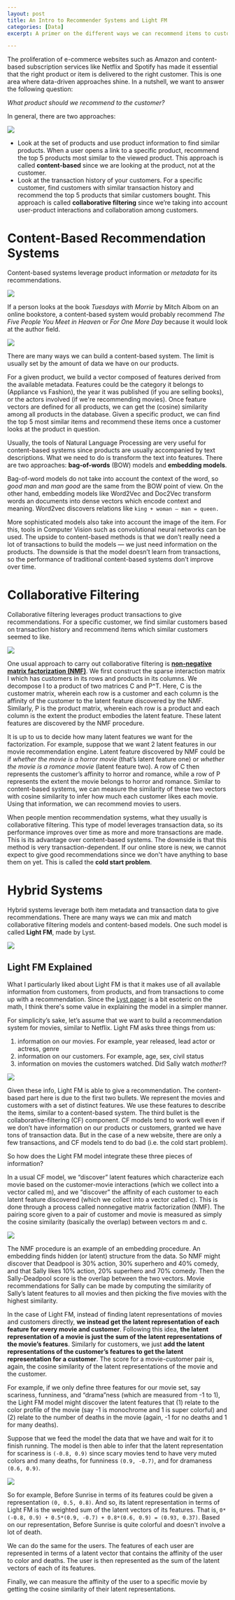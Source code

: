 ```yaml
---
layout: post
title: An Intro to Recommender Systems and Light FM
categories: [Data]
excerpt: A primer on the different ways we can recommend items to customers. Content-based methods, collaborative filtering, hybrid methods - all included. I also discuss Light FM, a particularly cool hybrid method, that shines in cold start problems.

---
```

The proliferation of e-commerce websites such as Amazon and content-based subscription services like Netflix and Spotify has made it essential that the right product or item is delivered to the right customer. This is one area where data-driven approaches shine. In a nutshell, we want to answer the following question: 

*What product should we recommend to the customer?*

In general, there are two approaches:

![](/images/20180523/01.png)

* Look at the set of products and use product information to find similar products. When a user opens a link to a specific product, recommend the top 5 products most similar to the viewed product. This approach is called **content-based** since we are looking at the product, not at the customer.
* Look at the transaction history of your customers. For a specific customer, find customers with similar transaction history and recommend the top 5 products that similar customers bought. This approach is called **collaborative filtering** since we’re taking into account user-product interactions and collaboration among customers.

# Content-Based Recommendation Systems
Content-based systems leverage product information or *metadata* for its recommendations. 

![](https://miro.medium.com/max/828/1*1b-yMSGZ1HfxvHiJCiPV7Q.png)

If a person looks at the book *Tuesdays with Morrie* by Mitch Albom on an online bookstore, a content-based system would probably recommend *The Five People You Meet in Heaven* or *For One More Day* because it would look at the author field.

![](https://www.gannett-cdn.com/-mm-/e7ee9feecf661479da86be7de624256db61c4fcd/c=0-130-548-440/local/-/media/2017/03/24/DetroitFreePress/DetroitFreePress/636259572201185978-Tuesdays-with-Morrie-final.jpg?width=1600&height=800&fit=crop)

There are many ways we can build a content-based system. The limit is usually set by the amount of data we have on our products. 

For a given product, we build a vector composed of features derived from the available metadata. Features could be the category it belongs to (Appliance vs Fashion), the year it was published (if you are selling books), or the actors involved (if we're recommending movies). Once feature vectors are defined for all products, we can get the (cosine) similarity among all products in the database. Given a specific product, we can find the top 5 most similar items and recommend these items once a customer looks at the product in question.

Usually, the tools of Natural Language Processing are very useful for content-based systems since products are usually accompanied by text descriptions. What we need to do is transform the text into features. There are two approaches: **bag-of-words** (BOW) models and **embedding models**.
 
Bag-of-word models do not take into account the context of the word, so *good man* and *man good* are the same from the BOW point of view. On the other hand, embedding models like Word2Vec and Doc2Vec transform words an documents into dense vectors which encode context and meaning. Word2vec discovers relations like `king + woman — man = queen.`

More sophisticated models also take into account the image of the item. For this, tools in Computer Vision such as convolutional neural networks can be used. The upside to content-based methods is that we don’t really need a lot of transactions to build the models — we just need information on the products. The downside is that the model doesn’t learn from transactions, so the performance of traditional content-based systems don’t improve over time.

# Collaborative Filtering
Collaborative filtering leverages product transactions to give recommendations. For a specific customer, we find similar customers based on transaction history and recommend items which similar customers seemed to like.

![](https://miro.medium.com/max/2656/1*6_NlX6CJYhtxzRM-t6ywkQ.png)

One usual approach to carry out collaborative filtering is [**non-negative matrix factorization (NMF)**](https://en.wikipedia.org/wiki/Non-negative_matrix_factorization). We first construct the sparse interaction matrix I which has customers in its rows and products in its columns. We decompose I to a product of two matrices C and P^T. Here, C is the customer matrix, wherein each row is a customer and each column is the affinity of the customer to the latent feature discovered by the NMF. Similarly, P is the product matrix, wherein each row is a product and each column is the extent the product embodies the latent feature. These latent features are discovered by the NMF procedure.

It is up to us to decide how many latent features we want for the factorization. For example, suppose that we want 2 latent features in our movie recommendation engine. Latent feature discovered by NMF could be if *whether the movie is a horror movie* (that’s latent feature one) or *whether the movie is a romance movie* (latent feature two). A row of C then represents the customer’s affinity to horror and romance, while a row of P represents the extent the movie belongs to horror and romance. Similar to content-based systems, we can measure the similarity of these two vectors with cosine similarity to infer how much each customer likes each movie. Using that information, we can recommend movies to users.

When people mention recommendation systems, what they usually is collaborative filtering. This type of model leverages transaction data, so its performance improves over time as more and more transactions are made. This is its advantage over content-based systems. The downside is that this method is very transaction-dependent. If our online store is new, we cannot expect to give good recommendations since we don't have anything to base them on yet. This is called the **cold start problem**.

# Hybrid Systems
Hybrid systems leverage both item metadata and transaction data to give recommendations. There are many ways we can mix and match collaborative filtering models and content-based models. One such model is called **Light FM**, made by Lyst.

![](/images/20180523/02.png)

## Light FM Explained
What I particularly liked about Light FM is that it makes use of all available information from customers, from products, and from transactions to come up with a recommendation. Since the [Lyst paper](https://arxiv.org/abs/1507.08439) is a bit esoteric on the math, I think there's some value in explaining the model in a simpler manner.

For simplicity’s sake, let’s assume that we want to build a recommendation system for movies, similar to Netflix. Light FM asks three things from us:
1. information on our movies. For example, year released, lead actor or actress, genre
2. information on our customers. For example, age, sex, civil status
3. information on movies the customers watched. Did Sally watch *mother!*?

![](/images/20180523/03.jpeg)

Given these info, Light FM is able to give a recommendation. The content-based part here is due to the first two bullets. We represent the movies and customers with a set of distinct features. We use these features to describe the items, similar to a content-based system. The third bullet is the collaborative-filtering (CF) component. CF models tend to work well even if we don’t have information on our products or customers, granted we have tons of transaction data. But in the case of a new website, there are only a few transactions, and CF models tend to do bad (i.e. the cold start problem).

So how does the Light FM model integrate these three pieces of information?

In a usual CF model, we “discover” latent features which characterize each movie based on the customer-movie interactions (which we collect into a vector called m), and we “discover” the affinity of each customer to each latent feature discovered (which we collect into a vector called c). This is done through a process called nonnegative matrix factorization (NMF). The pairing score given to a pair of customer and movie is measured as simply the cosine similarity (basically the overlap) between vectors m and c.

![](/images/20180523/04.jpeg)

The NMF procedure is an example of an embedding procedure. An embedding finds hidden (or latent) structure from the data. So NMF might discover that Deadpool is 30% action, 30% superhero and 40% comedy, and that Sally likes 10% action, 20% superhero and 70% comedy. Then the Sally-Deadpool score is the overlap between the two vectors. Movie recommendations for Sally can be made by computing the similarity of Sally’s latent features to all movies and then picking the five movies with the highest similarity.

In the case of Light FM, instead of finding latent representations of movies and customers directly, **we instead get the latent representation of each feature for every movie and customer**. Following this idea, **the latent representation of a movie is just the sum of the latent representations of the movie’s features**. Similarly for customers, we just **add the latent representations of the customer’s features to get the latent representation for a customer**. The score for a movie-customer pair is, again, the cosine similarity of the latent representations of the movie and the customer.

For example, if we only define three features for our movie set, say scariness, funniness, and “drama”ness (which are measured from -1 to 1), the Light FM model might discover the latent features that (1) relate to the color profile of the movie (say -1 is monochrome and 1 is super colorful) and (2) relate to the number of deaths in the movie (again, -1 for no deaths and 1 for many deaths).

Suppose that we feed the model the data that we have and wait for it to finish running. The model is then able to infer that the latent representation for scariness is `(-0.8, 0.9)` since scary movies tend to have very muted colors and many deaths, for funniness `(0.9, -0.7)`, and for dramaness `(0.6, 0.9)`.

![](https://s26162.pcdn.co/wp-content/uploads/2019/03/linklater_before.jpeg)

So for example, Before Sunrise in terms of its features could be given a representation `(0, 0.5, 0.8)`. And so, its latent representation in terms of Light FM is the weighted sum of the latent vectors of its features. That is, `0*(-0.8, 0.9) + 0.5*(0.9, -0.7) + 0.8*(0.6, 0.9) = (0.93, 0.37)`. Based on our representation, Before Sunrise is quite colorful and doesn't involve a lot of death.

We can do the same for the users. The features of each user are represented in terms of a latent vector that contains the affinity of the user to color and deaths. The user is then represented as the sum of the latent vectors of each of its features.

Finally, we can measure the affinity of the user to a specific movie by getting the cosine similarity of their latent representations.
